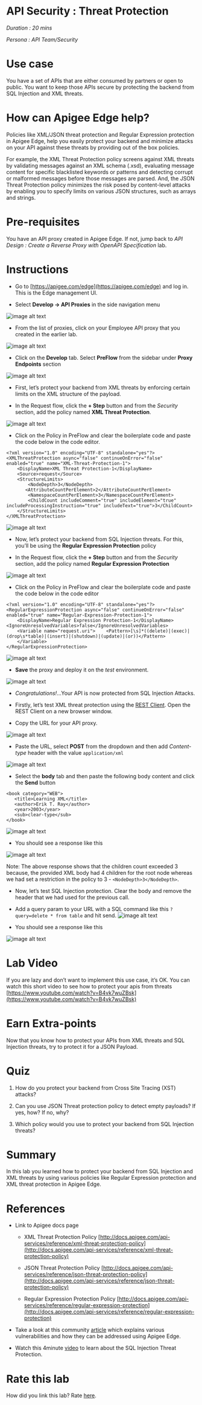 # API Security : Threat Protection

*Duration : 20 mins*

*Persona : API Team/Security*

# Use case

You have a set of APIs that are either consumed by partners or open to public. You want to keep those APIs secure by protecting the backend from SQL Injection and XML threats. 

# How can Apigee Edge help?

Policies like XML/JSON threat protection and Regular Expression protection in Apigee Edge, help you easily protect your backend and minimize attacks on your API against these threats by providing out of the box policies.

For example, the XML Threat Protection policy screens against XML threats by validating messages against an XML schema (.xsd), evaluating message content for specific blacklisted keywords or patterns and detecting corrupt or malformed messages before those messages are parsed. And, the JSON Threat Protection policy minimizes the risk posed by content-level attacks by enabling you to specify limits on various JSON structures, such as arrays and strings.

# Pre-requisites

You have an API proxy created in Apigee Edge. If not, jump back to *API Design : Create a Reverse Proxy with OpenAPI Specification* lab.

# Instructions

* Go to [https://apigee.com/edge](https://apigee.com/edge) and log in. This is the Edge management UI. 

* Select **Develop → API Proxies** in the side navigation menu

![image alt text](./media/image_0.jpg)

* From the list of proxies, click on your Employee API proxy that you created in the earlier lab.

![image alt text](./media/image_1.1.png)

* Click on the **Develop** tab. Select **PreFlow** from the sidebar under **Proxy Endpoints** section

![image alt text](./media/image_2.png)

* First, let’s protect your backend from XML threats by enforcing certain limits on the XML structure of the payload.

* In the Request flow, click the **+ Step** button and from the *Security* section, add the policy named **XML Threat Protection**.

![image alt text](./media/image_3.png)

* Click on the Policy in PreFlow and clear the boilerplate code and paste the code below in the code editor.

```
<?xml version="1.0" encoding="UTF-8" standalone="yes"?>
<XMLThreatProtection async="false" continueOnError="false" enabled="true" name="XML-Threat-Protection-1">
    <DisplayName>XML Threat Protection-1</DisplayName>
    <Source>request</Source>
    <StructureLimits>
        <NodeDepth>3</NodeDepth>
       <AttributeCountPerElement>2</AttributeCountPerElement>
        <NamespaceCountPerElement>3</NamespaceCountPerElement>
        <ChildCount includeComment="true" includeElement="true" includeProcessingInstruction="true" includeText="true">3</ChildCount>
    </StructureLimits>
</XMLThreatProtection>
```

![image alt text](./media/image_4.png)

* Now, let’s protect your backend from SQL Injection threats. For this, you’ll be using the **Regular Expression Protection** policy	

* In the Request flow, click the **+ Step** button and from the *Security* section, add the policy named **Regular Expression Protection**

![image alt text](./media/image_5.png)

* Click on the Policy in PreFlow and clear the boilerplate code and paste the code below in the code editor

```
<?xml version="1.0" encoding="UTF-8" standalone="yes"?>
<RegularExpressionProtection async="false" continueOnError="false" enabled="true" name="Regular-Expression-Protection-1">
    <DisplayName>Regular Expression Protection-1</DisplayName>
<IgnoreUnresolvedVariables>false</IgnoreUnresolvedVariables>
    <Variable name="request.uri">    <Pattern>[\s]*((delete)|(exec)|(drop\s*table)|(insert)|(shutdown)|(update)|(or))</Pattern>
    </Variable>
</RegularExpressionProtection>
```

![image alt text](./media/image_6.png)

* **Save** the proxy and deploy it on the *test* environment.

![image alt text](./media/image_7.png)

* *Congratulations!*...Your API is now protected from SQL Injection Attacks.

* Firstly, let’s test XML threat protection using the [REST Client](https://apigee-rest-client.appspot.com/). Open the REST Client on a new browser window.  

* Copy the URL for your API proxy. 

![image alt text](./media/image_8.png)

* Paste the URL, select **POST** from the dropdown and then add *Content-type* header with the value ``application/xml``

![image alt text](./media/image_9.png)

* Select the **body** tab and then paste the following body content and click the **Send** button

```
<book category="WEB">
   <title>Learning XML</title>
   <author>Erik T. Ray</author>
   <year>2003</year>
   <sub>clear-type</sub>
</book>
```

![image alt text](./media/image_10.png)

* You should see a response like this

![image alt text](./media/image_11.png)

Note: The above response shows that the children count exceeded 3 because, the provided XML body had 4 children for the root node whereas we had set a restriction in the policy to 3 - ```<NodeDepth>3</NodeDepth>```.

* Now, let’s test SQL Injection protection. Clear the body and remove the header that we had used for the previous call.

* Add a query param to your URL with a SQL command like this ```?query=delete * from table``` and hit send.
![image alt text](./media/image_13.png)

* You should see a response like this

![image alt text](./media/image_12.png)

# Lab Video

If you are lazy and don’t want to implement this use case, it’s OK. You can watch this short video to see how to protect your apis from threats [https://www.youtube.com/watch?v=B4vk7wuZBsk](https://www.youtube.com/watch?v=B4vk7wuZBsk) 

# Earn Extra-points

Now that you know how to protect your APIs from XML threats and SQL Injection threats, try to protect it for a JSON Payload. 

# Quiz

1. How do you protect your backend from Cross Site Tracing (XST) attacks? 

2. Can you use JSON Threat protection policy to detect empty payloads? If yes, how? If no, why?

3. Which policy would you use to protect your backend from SQL Injection threats?

# Summary

In this lab you learned how to protect your backend from SQL Injection and XML threats by using various policies like Regular Expression protection and XML threat protection in Apigee Edge.

# References

* Link to Apigee docs page

    * XML Threat Protection Policy [http://docs.apigee.com/api-services/reference/xml-threat-protection-policy](http://docs.apigee.com/api-services/reference/xml-threat-protection-policy) 

    * JSON Threat Protection Policy [http://docs.apigee.com/api-services/reference/json-threat-protection-policy](http://docs.apigee.com/api-services/reference/json-threat-protection-policy) 

    * Regular Expression Protection Policy
[http://docs.apigee.com/api-services/reference/regular-expression-protection](http://docs.apigee.com/api-services/reference/regular-expression-protection)

* Take a look at this community [article](https://community.apigee.com/articles/19487/api-vulnerabilites-and-their-mitigation-in-apigee.html) which explains various vulnerabilities and how they can be addressed using Apigee Edge.

* Watch this 4minute [video](https://www.youtube.com/watch?v=rC8kZJgwBFM) to learn about the SQL Injection Threat Protection.

# Rate this lab

How did you link this lab? Rate [here](https://drive.google.com/open?id=1kLZnmuq1CuQ6OmuaKXfOXwBobmzt0LWO_aEo0yAc0BE).

